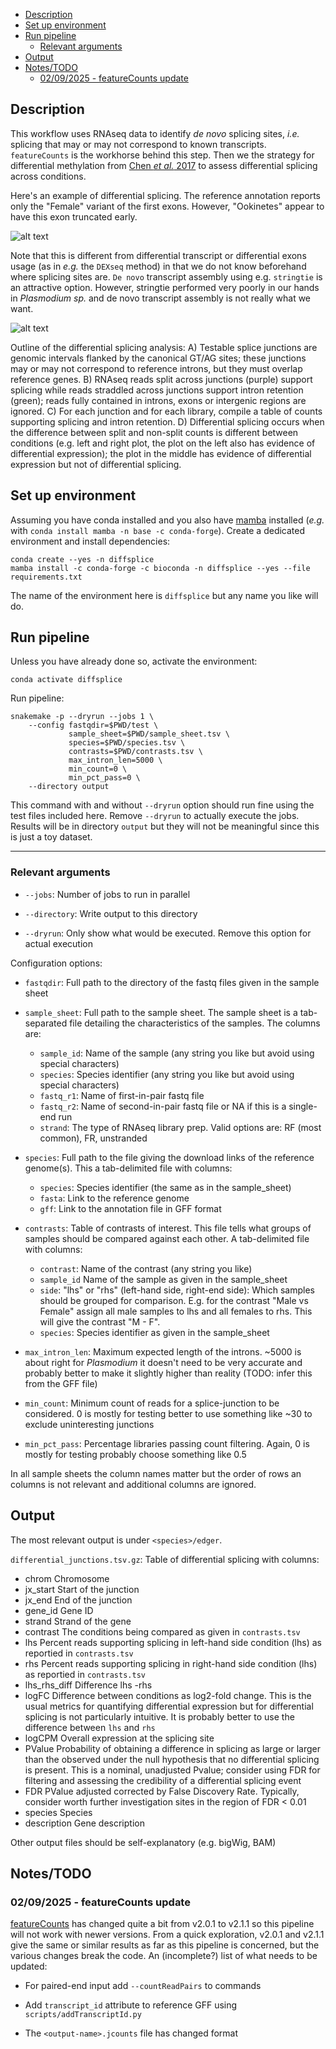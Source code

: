 <!-- vim-markdown-toc GFM -->

* [Description](#description)
* [Set up environment](#set-up-environment)
* [Run pipeline](#run-pipeline)
    * [Relevant arguments](#relevant-arguments)
* [Output](#output)
* [Notes/TODO](#notestodo)
    * [02/09/2025 - featureCounts update](#02092025---featurecounts-update)

<!-- vim-markdown-toc -->

## Description

This workflow uses RNAseq data to identify *de novo* splicing sites, *i.e.*
splicing that may or may not correspond to known transcripts. `featureCounts`
is the workhorse behind this step. Then we the strategy for differential
methylation from [Chen *et al.*
2017](https://f1000research.com/articles/6-2055/v2) to assess differential
splicing across conditions.

Here's an example of differential splicing. The reference annotation reports
only the "Female" variant of the first exons. However, "Ookinetes" appear to
have this exon truncated early.

![alt text](misc/diffsplice_example.png "Differential splicing example")

Note that this is different from differential transcript or differential exons
usage (as in *e.g.* the `DEXseq` method) in that we do not know beforehand where
splicing sites are. `De novo` transcript assembly using e.g.  `stringtie` is an
attractive option. However, stringtie performed very poorly in our hands in
*Plasmodium sp.* and de novo transcript assembly is not really what we want.


![alt text](misc/diffsplice_figure.png "Differential splicing example")

Outline of the differential splicing analysis: A) Testable splice junctions are genomic intervals flanked by the canonical GT/AG sites; these junctions may or may not correspond to
reference introns, but they must overlap reference genes. B) RNAseq reads split across junctions (purple) support splicing while reads straddled across junctions support intron
retention (green); reads fully contained in introns, exons or intergenic regions are ignored. C) For each junction and for each library, compile a table of counts supporting splicing
and intron retention. D) Differential splicing occurs when the difference between split and non-split counts is different between conditions (e.g. left and right plot, the plot on the
left also has evidence of differential expression); the plot in the middle has evidence of differential expression but not of differential splicing.

## Set up environment

Assuming you have conda installed and you also have
[mamba](https://github.com/mamba-org/mamba) installed (*e.g.* with `conda
install mamba -n base -c conda-forge`). Create a dedicated environment and
install dependencies:

```
conda create --yes -n diffsplice
mamba install -c conda-forge -c bioconda -n diffsplice --yes --file requirements.txt
```

The name of the environment here is `diffsplice` but any name you like will do.

## Run pipeline

Unless you have already done so, activate the environment:

```
conda activate diffsplice
```

Run pipeline:

```
snakemake -p --dryrun --jobs 1 \
    --config fastqdir=$PWD/test \
             sample_sheet=$PWD/sample_sheet.tsv \
             species=$PWD/species.tsv \
             contrasts=$PWD/contrasts.tsv \
             max_intron_len=5000 \
             min_count=0 \
             min_pct_pass=0 \
    --directory output
```

This command with and without `--dryrun` option should run fine using the test
files included here. Remove `--dryrun` to actually execute the jobs. Results
will be in directory `output` but they will not be meaningful since this is
just a toy dataset.

------

### Relevant arguments

* `--jobs`: Number of jobs to run in parallel

* `--directory`: Write output to this directory

* `--dryrun`: Only show what would be executed. Remove this option for actual
  execution

Configuration options:

* `fastqdir`: Full path to the directory of the fastq files given in the sample
  sheet

* `sample_sheet`: Full path to the sample sheet. The sample sheet is a
  tab-separated file detailing the characteristics of the samples. The columns are:
    
    * `sample_id`: Name of the sample (any string you like but avoid using special characters)
    * `species`: Species identifier (any string you like but avoid using special characters)
    * `fastq_r1`: Name of first-in-pair fastq file
    * `fastq_r2`: Name of second-in-pair fastq file or NA if this is a single-end run
    * `strand`: The type of RNAseq library prep. Valid options are: RF (most
      common), FR, unstranded

* `species`: Full path to the file giving the download links of the reference
  genome(s). This a tab-delimited file with columns:

    * `species`: Species identifier (the same as in the sample_sheet)
    * `fasta`: Link to the reference genome
    * `gff`: Link to the annotation file in GFF format

* `contrasts`: Table of contrasts of interest. This file tells what groups of
  samples should be compared against each other. A tab-delimited file with
  columns:
    
    * `contrast`: Name of the contrast (any string you like)
    * `sample_id` Name of the sample as given in the sample_sheet
    * `side`: "lhs" or "rhs" (left-hand side, right-end side): Which samples
      should be grouped for comparison. E.g. for the contrast "Male vs Female"
      assign all male samples to lhs and all females to rhs. This will give the
      contrast "M - F".
    * `species`: Species identifier as given in the sample_sheet

* `max_intron_len`: Maximum expected length of the introns. ~5000 is about
  right for *Plasmodium* it doesn't need to be very accurate and probably
  better to make it slightly higher than reality (TODO: infer this from the GFF file)

* `min_count`: Minimum count of reads for a splice-junction to be considered. 0
  is mostly for testing better to use something like ~30 to exclude
  uninteresting junctions

* `min_pct_pass`: Percentage libraries passing count filtering. Again, 0 is
  mostly for testing probably choose something like 0.5

In all sample sheets the column names matter but the order of rows an columns
is not relevant and additional columns are ignored.

## Output

The most relevant output is under `<species>/edger`.

`differential_junctions.tsv.gz`: Table of differential splicing with columns:

* chrom
    Chromosome
* jx_start
    Start of the junction
* jx_end
    End of the junction
* gene_id
    Gene ID
* strand
    Strand of the gene
* contrast
    The conditions being compared as given in `contrasts.tsv`
* lhs
    Percent reads supporting splicing in left-hand side condition (lhs) as
    reportied in `contrasts.tsv`
* rhs
    Percent reads supporting splicing in right-hand side condition (lhs) as
    reportied in `contrasts.tsv`
* lhs_rhs_diff
    Difference lhs -rhs
* logFC
    Difference between conditions as log2-fold change. This is the usual
    metrics for quantifying differential expression but for differential
    splicing is not particularly intuitive. It is probably better to use the
    difference between `lhs` and `rhs`
* logCPM
    Overall expression  at the splicing site
* PValue
    Probability of obtaining a difference in splicing as large or larger than
    the observed under the null hypothesis that no differential splicing is
    present. This is a nominal, unadjusted Pvalue; consider using FDR for
    filtering and assessing the credibility of a differential splicing event
* FDR
    PValue adjusted corrected by False Discovery Rate. Typically, consider
    worth further investigation sites in the region of FDR < 0.01
* species
    Species
* description
    Gene description

Other output files should be self-explanatory (e.g. bigWig, BAM)

## Notes/TODO

### 02/09/2025 - featureCounts update

[featureCounts](https://subread.sourceforge.net/) has changed quite a bit from
v2.0.1 to v2.1.1 so this pipeline will not work with newer versions. From a
quick exploration, v2.0.1 and v2.1.1 give the same or similar results as far as
this pipeline is concerned, but the various changes break the code. An
(incomplete?) list of what needs to be updated:

* For paired-end input add `--countReadPairs` to commands

* Add `transcript_id` attribute to reference GFF using `scripts/addTranscriptId.py`

* The `<output-name>.jcounts` file has changed format

